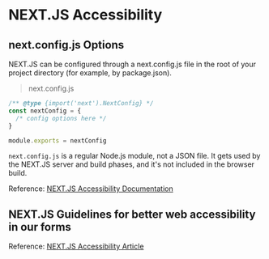 # NEXT.JS Accessibility

## next.config.js Options

NEXT.JS can be configured through a next.config.js file in the root of your project directory (for example, by package.json).

>next.config.js

``` TypeScript
/** @type {import('next').NextConfig} */
const nextConfig = {
  /* config options here */
}

module.exports = nextConfig
```

`next.config.js` is a regular Node.js module, not a JSON file. It gets used by the NEXT.JS server and build phases, and it's not included in the browser build.

Reference: [NEXT.JS Accessibility Documentation](https://nextjs.org/docs/app/api-reference/next-config-js)

## NEXT.JS Guidelines for better web accessibility in our forms

Reference: [NEXT.JS Accessibility Article](https://nextjs.org/learn/dashboard-app/improving-accessibility)

